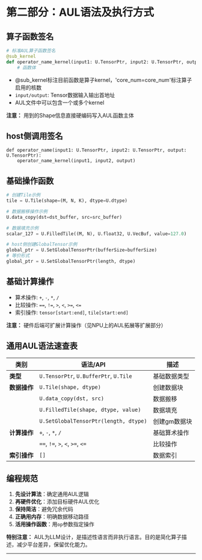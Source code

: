 # 第二部分：AUL语法及执行方式

## 算子函数签名

```python
# 标准AUL算子函数签名
@sub_kernel
def operator_name_kernel(input1: U.TensorPtr, input2: U.TensorPtr, output: U.TensorPtr):
    # 函数体
```
- @sub_kernel标注目前函数是算子kernel，'core_num=core_num'标注算子启用的核数
- `input/output`: Tensor数据输入输出首地址
- AUL文件中可以包含一个或多个kernel

**注意：** 用到的Shape信息直接硬编码写入AUL函数主体

## host侧调用签名

```
def operator_name(input1: U.TensorPtr, input2: U.TensorPtr, output: U.TensorPtr):
    operator_name_kernel(input1, input2, output)
```

## 基础操作函数

```python
# 创建Tile示例
tile = U.Tile(shape=(M, N, K), dtype=U.dtype)

# 数据搬移操作示例
U.data_copy(dst=dst_buffer, src=src_buffer)

# 数据填充示例
scalar_127 = U.FilledTile((M, N), U.float32, U.VecBuf, value=127.0)

# host侧创建GlobalTensor示例
global_ptr = U.SetGlobalTensorPtr(bufferSize=bufferSize)
# 等价形式
global_ptr = U.SetGlobalTensorPtr(length, dtype)
```

## 基础计算操作

- 算术操作: `+`, `-`, `*`, `/`
- 比较操作: `==`, `!=`, `>`, `<`, `>=`, `<=`
- 索引操作: `tensor[start:end]`, `tile[start:end]`

**注意：** 硬件后端可扩展计算操作（见NPU上的AUL拓展等扩展部分）

## 通用AUL语法速查表

| 类别 | 语法/API | 描述 |
|------|----------|------|
| **类型** | `U.TensorPtr`, `U.BufferPtr`, `U.Tile` | 基础数据类型 |
| **数据操作** | `U.Tile(shape, dtype)` | 创建数据块 |
|  | `U.data_copy(dst, src)` | 数据搬移 |
|  | `U.FilledTile(shape, dtype, value)` | 数据填充 |
|  | `U.SetGlobalTensorPtr(length, dtype)` | 创建gm数据块 |
| **计算操作** | `+`, `-`, `*`, `/` | 基础算术操作 |
|  | `==`, `!=`, `>`, `<`, `>=`, `<=` | 比较操作 |
| **索引操作** | `[]` | 数据索引 |

## 编程规范

1. **先设计算法**：确定通用AUL逻辑
2. **再硬件优化**：添加目标硬件AUL优化
3. **保持简洁**：避免冗余代码
4. **正确用内存**：明确数据移动路径
5. **活用操作函数**：用`op`参数指定操作

**特别注意：** AUL为LLM设计，是描述性语言而非执行语言。目的是简化算子描述，减少平台差异，保留优化能力。

----------------------------------------------------------
